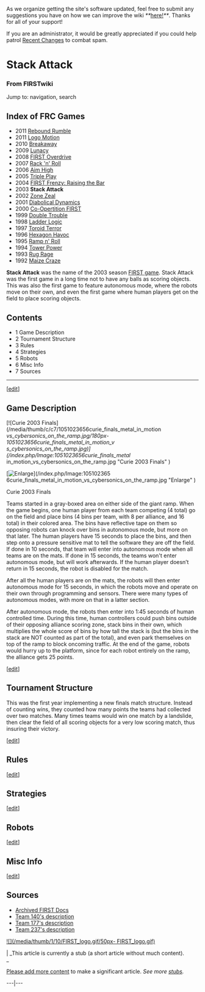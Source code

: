 As we organize getting the site's software updated, feel free to submit any
suggestions you have on how we can improve the wiki
_**_[here!](/index.php/User:Hallry/Suggestions "User:Hallry/Suggestions"
)_**_. Thanks for all of your support!

If you are an administrator, it would be greatly appreciated if you could help
patrol [Recent Changes](/index.php/Special:Recentchanges
"Special:Recentchanges" ) to combat spam.

# Stack Attack

### From FIRSTwiki

Jump to: navigation, search

Index of FRC Games  
---  
  
  * 2011 [Rebound Rumble](/index.php/Rebound_Rumble "Rebound Rumble" )
  * 2011 [Logo Motion](/index.php/Logo_Motion "Logo Motion" )
  * 2010 [Breakaway](/index.php/Breakaway "Breakaway" )
  * 2009 [Lunacy](/index.php/Lunacy "Lunacy" )
  * 2008 [FIRST Overdrive](/index.php/FIRST_Overdrive "FIRST Overdrive" )
  * 2007 [Rack 'n' Roll](/index.php/Rack_%27n%27_Roll "Rack 'n' Roll" )
  * 2006 [Aim High](/index.php/Aim_High "Aim High" )
  * 2005 [Triple Play](/index.php/Triple_Play "Triple Play" )
  * 2004 [FIRST Frenzy: Raising the Bar](/index.php/FIRST_Frenzy:_Raising_the_Bar "FIRST Frenzy: Raising the Bar" )
  * 2003 **Stack Attack**
  * 2002 [Zone Zeal](/index.php/Zone_Zeal "Zone Zeal" )
  * 2001 [Diabolical Dynamics](/index.php/Diabolical_Dynamics "Diabolical Dynamics" )
  * 2000 [Co-Opertition FIRST](/index.php/Co-Opertition_FIRST "Co-Opertition FIRST" )
  * 1999 [Double Trouble](/index.php/Double_Trouble "Double Trouble" )
  * 1998 [Ladder Logic](/index.php/Ladder_Logic "Ladder Logic" )
  * 1997 [Toroid Terror](/index.php/Toroid_Terror "Toroid Terror" )
  * 1996 [Hexagon Havoc](/index.php/Hexagon_Havoc "Hexagon Havoc" )
  * 1995 [Ramp n' Roll](/index.php/Ramp_n%27_Roll "Ramp n' Roll" )
  * 1994 [Tower Power](/index.php/Tower_Power "Tower Power" )
  * 1993 [Rug Rage](/index.php/Rug_Rage "Rug Rage" )
  * 1992 [Maize Craze](/index.php/Maize_Craze "Maize Craze" )  
  
  

**Stack Attack** was the name of the 2003 season [FIRST game](/index.php/FRC_Games "FRC Games" ). Stack Attack was the first game in a long time not to have any balls as scoring objects. This was also the first game to feature autonomous mode, where the robots move on their own, and even the first game where human players get on the field to place scoring objects. 

  

  

## Contents

  * 1 Game Description
  * 2 Tournament Structure
  * 3 Rules
  * 4 Strategies
  * 5 Robots
  * 6 Misc Info
  * 7 Sources  
---  
  
[[edit](/index.php?title=Stack_Attack&action=edit&section=1 "Edit section:
Game Description" )]

## Game Description

[![Curie 2003 Finals](/media/thumb/c/c7/1051023656curie_finals_metal_in_motion
_vs_cybersonics_on_the_ramp.jpg/180px-1051023656curie_finals_metal_in_motion_v
s_cybersonics_on_the_ramp.jpg)](/index.php/Image:1051023656curie_finals_metal_
in_motion_vs_cybersonics_on_the_ramp.jpg "Curie 2003 Finals" )

[![Enlarge](/skins/common/images/magnify-clip.png)](/index.php/Image:105102365
6curie_finals_metal_in_motion_vs_cybersonics_on_the_ramp.jpg "Enlarge" )

Curie 2003 Finals

Teams started in a gray-boxed area on either side of the giant ramp. When the
game begins, one human player from each team competing (4 total) go on the
field and place bins (4 bins per team, with 8 per alliance, and 16 total) in
their colored area. The bins have reflective tape on them so opposing robots
can knock over bins in autonomous mode, but more on that later. The human
players have 15 seconds to place the bins, and then step onto a pressure
sensitive mat to tell the software they are off the field. If done in 10
seconds, that team will enter into autonomous mode when all teams are on the
mats. If done in 15 seconds, the teams won't enter autonomous mode, but will
work afterwards. If the human player doesn’t return in 15 seconds, the robot
is disabled for the match.

After all the human players are on the mats, the robots will then enter
autonomous mode for 15 seconds, in which the robots move and operate on their
own through programming and sensors. There were many types of autonomous
modes, with more on that in a latter section.

After autonomous mode, the robots then enter into 1:45 seconds of human
controlled time. During this time, human controllers could push bins outside
of their opposing alliance scoring zone, stack bins in their own, which
multiplies the whole score of bins by how tall the stack is (but the bins in
the stack are NOT counted as part of the total), and even park themselves on
top of the ramp to block oncoming traffic. At the end of the game, robots
would hurry up to the platform, since for each robot entirely on the ramp, the
alliance gets 25 points.

[[edit](/index.php?title=Stack_Attack&action=edit&section=2 "Edit section:
Tournament Structure" )]

## Tournament Structure

This was the first year implementing a new finals match structure. Instead of
counting wins, they counted how many points the teams had collected over two
matches. Many times teams would win one match by a landslide, then clear the
field of all scoring objects for a very low scoring match, thus insuring their
victory.

[[edit](/index.php?title=Stack_Attack&action=edit&section=3 "Edit section:
Rules" )]

## Rules

[[edit](/index.php?title=Stack_Attack&action=edit&section=4 "Edit section:
Strategies" )]

## Strategies

[[edit](/index.php?title=Stack_Attack&action=edit&section=5 "Edit section:
Robots" )]

## Robots

[[edit](/index.php?title=Stack_Attack&action=edit&section=6 "Edit section:
Misc Info" )]

## Misc Info

[[edit](/index.php?title=Stack_Attack&action=edit&section=7 "Edit section:
Sources" )]

## Sources

  * [Archived FIRST Docs](http://www.usfirst.org/robotics/2003/docs.htm "http://www.usfirst.org/robotics/2003/docs.htm" )
  * [Team 140's description](http://www.surko.net/first/competition/2003/index.html "http://www.surko.net/first/competition/2003/index.html" )
  * [Team 177's description](http://www.swindsor.k12.ct.us/Highschool/activities/clubs/first/2003.html "http://www.swindsor.k12.ct.us/Highschool/activities/clubs/first/2003.html" )
  * [Team 237's description](http://www.team237.com/2003game.html "http://www.team237.com/2003game.html" )

[![](/media/thumb/1/10/FIRST_logo.gif/50px-
FIRST_logo.gif)](/index.php/Image:FIRST_logo.gif "" )

|  _This article is currently a stub (a short article without much content).  
_

[Please add more
content](http://www.firstwiki.net/index.php?title=Stack_Attack&action=edit
"http://www.firstwiki.net/index.php?title=Stack_Attack&action=edit" ) to make
a significant article. _See more [stubs](/index.php/Special:Shortpages
"Special:Shortpages" )._  
  
---|---  
  
